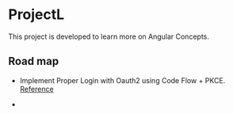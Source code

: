 # ProjectL

This project is developed to learn more on Angular Concepts.

## Road map

- Implement Proper Login with Oauth2 using Code Flow + PKCE. [Reference](https://github.com/manfredsteyer/angular-oauth2-oidc)

-
